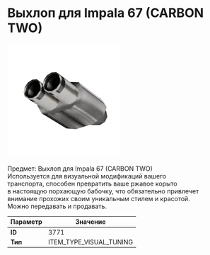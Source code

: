 # Выхлоп для Impala 67 (CARBON TWO)

![Item Image](../img/3771.webp?raw=true)

Предмет: Выхлоп для Impala 67 (CARBON TWO)<br>Используется для визуальной модификаций вашего<br>транспорта, способен превратить ваше ржавое корыто<br>в настоящую порхающую бабочку, что обязательно привлечет<br>внимание прохожих своим уникальным стилем и красотой.<br>Можно передавать и продавать.


| Параметр | Значение |
|----------|----------|
| **ID** | 3771 |
| **Тип** | ITEM_TYPE_VISUAL_TUNING |

